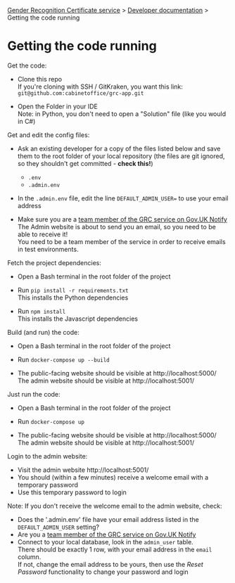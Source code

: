 
[Gender Recognition Certificate service](../README.md) >
[Developer documentation](README.md) >
Getting the code running

# Getting the code running

Get the code:
* Clone this repo  
  If you're cloning with SSH / GitKraken, you want this link:  
  `git@github.com:cabinetoffice/grc-app.git`

* Open the Folder in your IDE  
  Note: in Python, you don't need to open a "Solution" file (like you would in C#)

Get and edit the config files:
* Ask an existing developer for a copy of the files listed below and
  save them to the root folder of your local repository
  (the files are git ignored, so they shouldn't get committed - **check this!**)
  * `.env`
  * `.admin.env`

* In the `.admin.env` file, edit the line `DEFAULT_ADMIN_USER=` to use your email address

* Make sure you are a [team member of the GRC service on Gov.UK Notify](https://www.notifications.service.gov.uk/services/36bdb0a3-86e3-423d-b1ce-26fae1ead417/users)  
  The Admin website is about to send you an email, so you need to be able to receive it!  
  You need to be a team member of the service in order to receive emails in test environments.

Fetch the project dependencies:
* Open a Bash terminal in the root folder of the project

* Run `pip install -r requirements.txt`  
  This installs the Python dependencies

* Run `npm install`  
  This installs the Javascript dependencies

Build (and run) the code:
* Open a Bash terminal in the root folder of the project

* Run `docker-compose up --build`  

* The public-facing website should be visible at http://localhost:5000/  
  The admin website should be visible at http://localhost:5001/

Just run the code:
* Open a Bash terminal in the root folder of the project

* Run `docker-compose up`  

* The public-facing website should be visible at http://localhost:5000/  
  The admin website should be visible at http://localhost:5001/

Login to the admin website:
* Visit the admin website http://localhost:5001/
* You should (within a few minutes) receive a welcome email with a temporary password
* Use this temporary password to login

Note: If you don't receive the welcome email to the admin website, check:
* Does the '.admin.env' file have your email address listed in the `DEFAULT_ADMIN_USER` setting?
* Are you a [team member of the GRC service on Gov.UK Notify](https://www.notifications.service.gov.uk/services/36bdb0a3-86e3-423d-b1ce-26fae1ead417/users)
* Connect to your local database, look in the `admin_user` table.  
  There should be exactly 1 row, with your email address in the `email` column.  
  If not, change the email address to be yours, then use the *Reset Password* functionality to change your password and login
